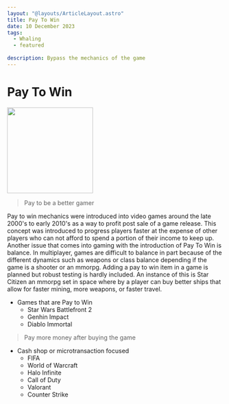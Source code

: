 ```yaml
---
layout: "@layouts/ArticleLayout.astro"
title: Pay To Win
date: 10 December 2023
tags:
  - Whaling
  - featured
  
description: Bypass the mechanics of the game
---
```


# Pay To Win

<img src = "https://pbs-prod.linustechtips.com/monthly_2022_07/397694888_LTTWHALELANWallpapers_LightMode.png.de7bcc0df128e3982b7aeb7e1c707f69.png" height ="200">

> Pay to be a better gamer

Pay to win mechanics were introduced into video games around the late 2000's to early 2010's as a way to profit post sale of a game release. This concept was introduced to progress players faster at the expense of other players who can not afford to spend a portion of their income to keep up. Another issue that comes into gaming with the introduction of Pay To Win is balance. In multiplayer, games are difficult to balance in part because of the different dynamics such as weapons or class balance depending if the game is a shooter or an mmorpg. Adding a pay to win item in a game is planned but robust testing is hardly included. An instance of this is Star Citizen an mmorpg set in space where by a player can buy better ships that allow for faster mining, more weapons, or faster travel.

* Games that are Pay to Win
    * Star Wars Battlefront 2
    * Genhin Impact
    * Diablo Immortal

> Pay more money after buying the game

* Cash shop or microtransaction focused
    * FIFA
    * World of Warcraft
    * Halo Infinite
    * Call of Duty
    * Valorant
    * Counter Strike